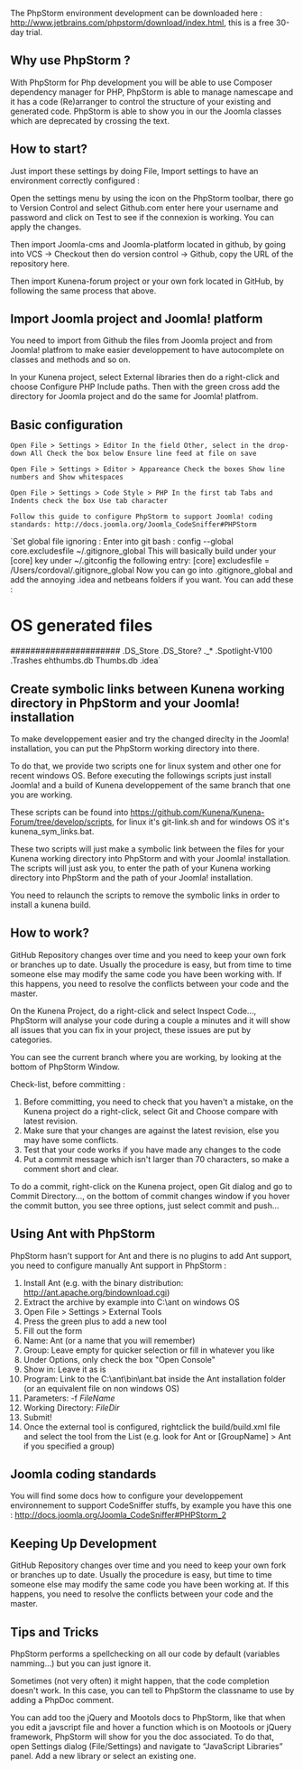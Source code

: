 The PhpStorm environment development can be downloaded here : http://www.jetbrains.com/phpstorm/download/index.html, this is a free 30-day trial. 

## Why use PhpStorm ?

With PhpStorm for Php development you will be able to use Composer dependency manager for PHP, PhpStorm is able to manage namescape and it has a code (Re)arranger to control the structure of your existing and generated code. PhpStorm is able to show you in our the Joomla classes which are deprecated by crossing the text. 

## How to start?

Just import these settings by doing File, Import settings to have an environment correctly configured :

Open the settings menu by using the icon on the PhpStorm toolbar, there go to Version Control and select Github.com enter here your username and password and click on Test to see if the connexion is working. You can apply the changes.

Then import Joomla-cms and Joomla-platform located in github, by going into VCS → Checkout then do version control → Github, copy the URL of the repository here.

Then import Kunena-forum project or your own fork located in GitHub, by following the same process that above. 

## Import Joomla project and Joomla! platform

You need to import from Github the files from Joomla project and from Joomla! platfrom to make easier developpement to have autocomplete on classes and methods and so on.

In your Kunena project, select External libraries then do a right-click and choose Configure PHP Include paths. Then with the green cross add the directory for Joomla project and do the same for Joomla! platfrom. 

## Basic configuration

`Open File > Settings > Editor
In the field Other, select in the drop-down All
Check the box below Ensure line feed at file on save`

`Open File > Settings > Editor > Appareance
Check the boxes Show line numbers and Show whitespaces`

`Open File > Settings > Code Style > PHP
In the first tab Tabs and Indents check the box Use tab character`

`Follow this guide to configure PhpStorm to support Joomla! coding standards: http://docs.joomla.org/Joomla_CodeSniffer#PHPStorm`

`Set global file ignoring :
Enter into git bash : config --global core.excludesfile ~/.gitignore_global
This will basically build under your [core] key under ~/.gitconfig the following entry: 
[core]
 excludesfile = /Users/cordoval/.gitignore_global
Now you can go into .gitignore_global and add the annoying .idea and netbeans folders if you want.
You can add these :
# OS generated files #
######################
.DS_Store
.DS_Store?
._*
.Spotlight-V100
.Trashes
ehthumbs.db
Thumbs.db 
.idea`

## Create symbolic links between Kunena working directory in PhpStorm and your Joomla! installation

To make developpement easier and try the changed direclty in the Joomla! installation, you can put the PhpStorm working directory into there.

To do that, we provide two scripts one for linux system and other one for recent windows OS. Before executing the followings scripts just install Joomla! and a build of Kunena developpement of the same branch that one you are working.

These scripts can be found into https://github.com/Kunena/Kunena-Forum/tree/develop/scripts, for linux it's git-link.sh and for windows OS it's kunena_sym_links.bat.

These two scripts will just make a symbolic link between the files for your Kunena working directory into PhpStorm and with your Joomla! installation. The scripts will just ask you, to enter the path of your Kunena working directory into PhpStorm and the path of your Joomla! installation.

You need to relaunch the scripts to remove the symbolic links in order to install a kunena build. 

## How to work?

GitHub Repository changes over time and you need to keep your own fork or branches up to date. Usually the procedure is easy, but from time to time someone else may modify the same code you have been working with. If this happens, you need to resolve the conflicts between your code and the master.

On the Kunena Project, do a right-click and select Inspect Code..., PhpStorm will analyse your code during a couple a minutes and it will show all issues that you can fix in your project, these issues are put by categories.

You can see the current branch where you are working, by looking at the bottom of PhpStorm Window.

Check-list, before committing : 

1. Before committing, you need to check that you haven't a mistake, on the Kunena project do a right-click, select Git and Choose compare with latest revision. 
2. Make sure that your changes are against the latest revision, else you may have some conflicts. 
3. Test that your code works if you have made any changes to the code 
4. Put a commit message which isn't larger than 70 characters, so make a comment short and clear. 

To do a commit, right-click on the Kunena project, open Git dialog and go to Commit Directory..., on the bottom of commit changes window if you hover the commit button, you see three options, just select commit and push... 

## Using Ant with PhpStorm

PhpStorm hasn't support for Ant and there is no plugins to add Ant support, you need to configure manually Ant support in PhpStorm : 

1. Install Ant (e.g. with the binary distribution: http://ant.apache.org/bindownload.cgi) 
2. Extract the archive by example into C:\ant on windows OS 
3. Open File > Settings > External Tools 
4. Press the green plus to add a new tool 
5. Fill out the form 
1. Name: Ant (or a name that you will remember) 
2. Group: Leave empty for quicker selection or fill in whatever you like 
3. Under Options, only check the box "Open Console" 
4. Show in: Leave it as is 
7. Program: Link to the C:\ant\bin\ant.bat inside the Ant installation folder (or an equivalent file on non windows OS) 
8. Parameters: -f $FileName$ 
9. Working Directory: $FileDir$ 
10. Submit! 
6. Once the external tool is configured, rightclick the build/build.xml file and select the tool from the List (e.g. look for Ant or [GroupName] > Ant if you specified a group) 

## Joomla coding standards

You will find some docs how to configure your developpement environnement to support CodeSniffer stuffs, by example you have this one  : http://docs.joomla.org/Joomla_CodeSniffer#PHPStorm_2 

## Keeping Up Development

GitHub Repository changes over time and you need to keep your own fork or branches up to date. Usually the procedure is easy, but time to time someone else may modify the same code you have been working at. If this happens, you need to resolve the conflicts between your code and the master. 

## Tips and Tricks

PhpStorm performs a spellchecking on all our code by default (variables namming...) but you can just ignore it.

Sometimes (not very often) it might happen, that the code completion doesn't work. In this case, you can tell to PhpStorm the classname to use by adding a PhpDoc comment.

You can add too the jQuery and Mootols docs to PhpStorm, like that when you edit a javscript file and hover a function which is on Mootools or jQuery framework, PhpStorm will show for you the doc associated. To do that, open Settings dialog (File/Settings) and navigate to “JavaScript Libraries” panel. Add a new library or select an existing one. 